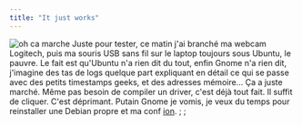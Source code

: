 ```yaml
---
title: "It just works"
---
```


![oh ca marche](http://static.cyprio.net/wtf/old_pics/oh_ca_marche.png) Juste pour
tester, ce matin j'ai branché ma webcam Logitech, puis ma souris USB sans fil
sur le laptop toujours sous Ubuntu, le pauvre. Le fait est qu'Ubuntu n'a rien
dit du tout, enfin Gnome n'a rien dit, j'imagine des tas de logs quelque part
expliquant en détail ce qui se passe avec des petits timestamps geeks, et des
adresses mémoire... Ça a juste marché. Même pas besoin de compiler un driver,
c'est déjà tout fait. Il suffit de cliquer. C'est déprimant. Putain Gnome je
vomis, je veux du temps pour reinstaller une Debian propre et ma conf
[ion](http://modeemi.cs.tut.fi/~tuomov/ion/). ; ;

